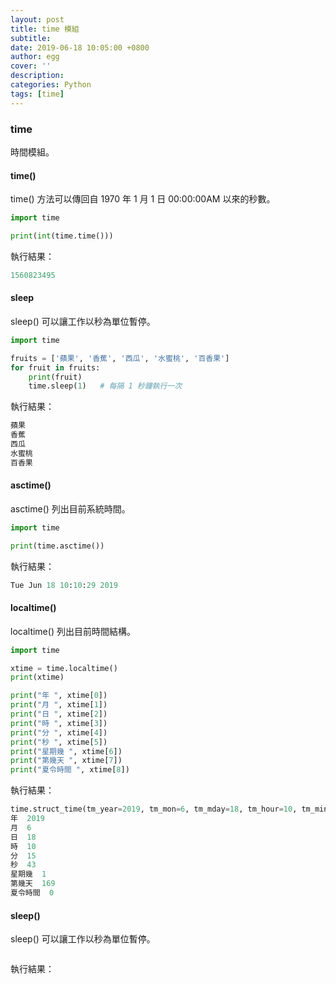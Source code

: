 ```yaml
---
layout: post
title: time 模組
subtitle:
date: 2019-06-18 10:05:00 +0800
author: egg
cover: ''
description:
categories: Python
tags: [time] 
---
```


### time
時間模組。

#### time()
time() 方法可以傳回自 1970 年 1 月 1 日 00:00:00AM 以來的秒數。

```python
import time

print(int(time.time()))
```
執行結果：
```python
1560823495
```

#### sleep
sleep() 可以讓工作以秒為單位暫停。

```python
import time

fruits = ['蘋果', '香蕉', '西瓜', '水蜜桃', '百香果']
for fruit in fruits:
    print(fruit)
    time.sleep(1)   # 每隔 1 秒鐘執行一次
```   
執行結果：
```python
蘋果
香蕉
西瓜
水蜜桃
百香果
```


#### asctime()
asctime() 列出目前系統時間。

```python
import time

print(time.asctime())
```   
執行結果：
```python
Tue Jun 18 10:10:29 2019
```


#### localtime()
localtime() 列出目前時間結構。

```python
import time

xtime = time.localtime()
print(xtime)

print("年 ", xtime[0])
print("月 ", xtime[1])
print("日 ", xtime[2])
print("時 ", xtime[3])
print("分 ", xtime[4])
print("秒 ", xtime[5])
print("星期幾 ", xtime[6])
print("第幾天 ", xtime[7])
print("夏令時間 ", xtime[8])
```   
執行結果：
```python
time.struct_time(tm_year=2019, tm_mon=6, tm_mday=18, tm_hour=10, tm_min=15, tm_sec=43, tm_wday=1, tm_yday=169, tm_isdst=0)
年  2019
月  6
日  18
時  10
分  15
秒  43
星期幾  1
第幾天  169
夏令時間  0
```


#### sleep()
sleep() 可以讓工作以秒為單位暫停。

```python

```   
執行結果：
```python

```


